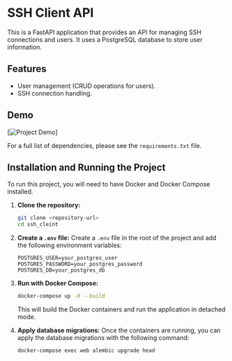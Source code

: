 # SSH Client API

This is a FastAPI application that provides an API for managing SSH connections and users. It uses a PostgreSQL database to store user information.

## Features

*   User management (CRUD operations for users).
*   SSH connection handling.

## Demo

[![Project Demo](https://github.com/user-attachments/assets/bda99407-0431-49ca-98c0-c7b5b4dc6380)]


For a full list of dependencies, please see the `requirements.txt` file.

## Installation and Running the Project

To run this project, you will need to have Docker and Docker Compose installed.

1.  **Clone the repository:**
    ```bash
    git clone <repository-url>
    cd ssh_cleint
    ```

2.  **Create a `.env` file:**
    Create a `.env` file in the root of the project and add the following environment variables:
    ```
    POSTGRES_USER=your_postgres_user
    POSTGRES_PASSWORD=your_postgres_password
    POSTGRES_DB=your_postgres_db
    ```

3.  **Run with Docker Compose:**
    ```bash
    docker-compose up -d --build
    ```
    This will build the Docker containers and run the application in detached mode.

4.  **Apply database migrations:**
    Once the containers are running, you can apply the database migrations with the following command:
    ```bash
    docker-compose exec web alembic upgrade head
    ```

